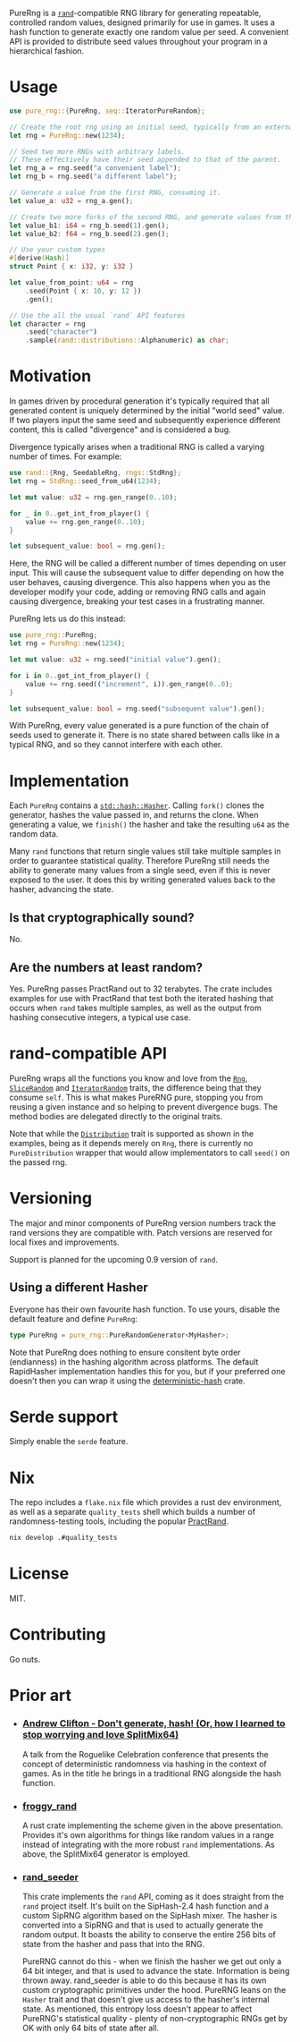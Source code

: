 PureRng is a [`rand`](https://crates.io/crates/rand)-compatible RNG library for generating repeatable, controlled random values, designed primarily for use in games. It uses a hash function to generate exactly one random value per seed. A convenient API is provided to distribute seed values throughout your program in a hierarchical fashion.

# Usage

```rust
use pure_rng::{PureRng, seq::IteratorPureRandom};

// Create the root rng using an initial seed, typically from an external source.
let rng = PureRng::new(1234);

// Seed two more RNGs with arbitrary labels.
// These effectively have their seed appended to that of the parent.
let rng_a = rng.seed("a convenient label");
let rng_b = rng.seed("a different label");

// Generate a value from the first RNG, consuming it.
let value_a: u32 = rng_a.gen();

// Create two more forks of the second RNG, and generate values from them inline.
let value_b1: i64 = rng_b.seed(1).gen();
let value_b2: f64 = rng_b.seed(2).gen();

// Use your custom types
#[derive(Hash)]
struct Point { x: i32, y: i32 }

let value_from_point: u64 = rng
    .seed(Point { x: 10, y: 12 })
    .gen();

// Use the all the usual `rand` API features
let character = rng
    .seed("character")
    .sample(rand::distributions::Alphanumeric) as char;
```

# Motivation

In games driven by procedural generation it's typically required that all generated content is uniquely determined by the initial "world seed" value. If two players input the same seed and subsequently experience different content, this is called "divergence" and is considered a bug.

Divergence typically arises when a traditional RNG is called a varying number of times. For example:

```rust
use rand::{Rng, SeedableRng, rngs::StdRng};
let rng = StdRng::seed_from_u64(1234);

let mut value: u32 = rng.gen_range(0..10);

for _ in 0..get_int_from_player() {
    value += rng.gen_range(0..10);
}

let subsequent_value: bool = rng.gen();
```

Here, the RNG will be called a different number of times depending on user input. This will cause the subsequent value to differ depending on how the user behaves, causing divergence. This also happens when you as the developer modify your code, adding or removing RNG calls and again causing divergence, breaking your test cases in a frustrating manner.

PureRng lets us do this instead:

```rust
use pure_rng::PureRng;
let rng = PureRng::new(1234);

let mut value: u32 = rng.seed("initial value").gen();

for i in 0..get_int_from_player() {
    value += rng.seed(("increment", i)).gen_range(0..0);
}

let subsequent_value: bool = rng.seed("subsequent value").gen();
```

With PureRng, every value generated is a pure function of the chain of seeds used to generate it. There is no state shared between calls like in a typical RNG, and so they cannot interfere with each other.

# Implementation

Each `PureRng` contains a [`std::hash::Hasher`](https://doc.rust-lang.org/std/hash/trait.Hasher.html). Calling `fork()` clones the generator, hashes the value passed in, and returns the clone. When generating a value, we `finish()` the hasher and take the resulting `u64` as the random data.

Many `rand` functions that return single values still take multiple samples in order to guarantee statistical quality. Therefore PureRng still needs the ability to generate many values from a single seed, even if this is never exposed to the user. It does this by writing generated values back to the hasher, advancing the state.

## Is that cryptographically sound?

No.

## Are the numbers at least random?

Yes. PureRng passes PractRand out to 32 terabytes. The crate includes examples for use with PractRand that test both the iterated hashing that occurs when `rand` takes multiple samples, as well as the output from hashing consecutive integers, a typical use case.

# rand-compatible API

PureRng wraps all the functions you know and love from the [`Rng`](https://docs.rs/rand/0.8.5/rand/trait.Rng.html), [`SliceRandom`](https://docs.rs/rand/0.8.5/rand/seq/trait.SliceRandom.html) and [`IteratorRandom`](https://docs.rs/rand/0.8.5/rand/seq/trait.IteratorRandom.html) traits, the difference being that they consume `self`.  This is what makes PureRNG pure, stopping you from reusing a given instance and so helping to prevent divergence bugs. The method bodies are delegated directly to the original traits.

Note that while the [`Distribution`](https://docs.rs/rand/0.8.5/rand/distributions/trait.Distribution.html) trait is supported as shown in the examples, being as it depends merely on `Rng`, there is currently no `PureDistribution` wrapper that would allow implementators to call `seed()` on the passed rng.

# Versioning

The major and minor components of PureRng version numbers track the rand versions they are compatible with. Patch versions are reserved for local fixes and improvements.

Support is planned for the upcoming 0.9 version of `rand`.

## Using a different Hasher

Everyone has their own favourite hash function. To use yours, disable the default feature and define `PureRng`:

```rust
type PureRng = pure_rng::PureRandomGenerator<MyHasher>;
```

Note that PureRng does nothing to ensure consitent byte order (endianness) in the hashing algorithm across platforms. The default RapidHasher implementation handles this for you, but if your preferred one doesn't then you can wrap it using the [deterministic-hash](https://crates.io/crates/deterministic-hash) crate.


# Serde support

Simply enable the `serde` feature.

# Nix

The repo includes a `flake.nix` file which provides a rust dev environment, as well as a separate `quality_tests` shell which builds a number of randomness-testing tools, including the popular [PractRand](https://pracrand.sourceforge.net/).

```sh
nix develop .#quality_tests
```

# License

MIT.

# Contributing

Go nuts.

# Prior art

* [<h3>Andrew Clifton - Don't generate, hash! (Or, how I learned to stop worrying and love SplitMix64)</h3>](https://www.youtube.com/watch?v=e4b--cyXEsM) A talk from the Roguelike Celebration conference that presents the concept of deterministic randomness via hashing in the context of games. As in the title he brings in a traditional RNG alongside the hash function.

* [<h3>froggy_rand</h3>](https://crates.io/crates/froggy-rand) A rust crate implementing the scheme given in the above presentation. Provides it's own algorithms for things like random values in a range instead of integrating with the more robust `rand` implementations. As above, the SplitMix64 generator is employed.

* [<h3>rand_seeder</h3>](https://github.com/rust-random/seeder) This crate implements the `rand` API, coming as it does straight from the `rand` project itself. It's built on the SipHash-2.4 hash function and a custom SipRNG algorithm based on the SipHash mixer. The hasher is converted into a SipRNG and that is used to actually generate the random output. It boasts the ability to conserve the entire 256 bits of state from the hasher and pass that into the RNG.  
  
  PureRNG cannot do this - when we finish the hasher we get out only a 64 bit integer, and that is used to advance the state. Information is being thrown away. rand_seeder is able to do this because it has its own custom cryptographic primitives under the hood. PureRNG leans on the `Hasher` trait and that doesn't give us access to the hasher's internal state. As mentioned, this entropy loss doesn't appear to affect PureRNG's statistical quality - plenty of non-cryptographic RNGs get by OK with only 64 bits of state after all.
